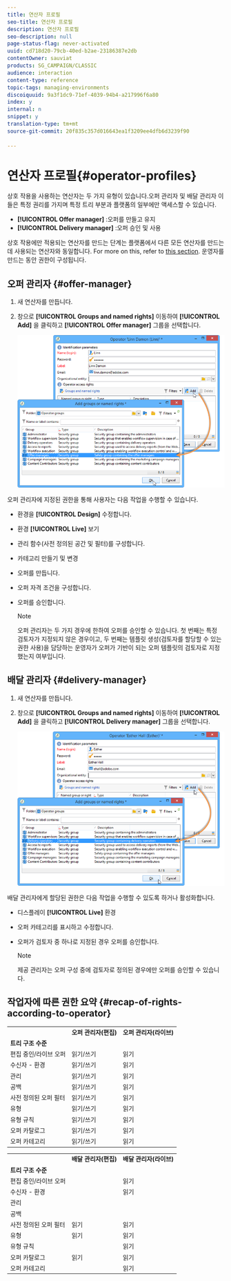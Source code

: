 ```yaml
---
title: 연산자 프로필
seo-title: 연산자 프로필
description: 연산자 프로필
seo-description: null
page-status-flag: never-activated
uuid: cd718d20-79cb-40ed-b2ae-23186387e2db
contentOwner: sauviat
products: SG_CAMPAIGN/CLASSIC
audience: interaction
content-type: reference
topic-tags: managing-environments
discoiquuid: 9a3f1dc9-71ef-4039-94b4-a217996f6a80
index: y
internal: n
snippet: y
translation-type: tm+mt
source-git-commit: 20f835c357d016643ea1f3209ee4dfb6d3239f90

---
```



# 연산자 프로필{#operator-profiles}

상호 작용을 사용하는 연산자는 두 가지 유형이 있습니다.오퍼 관리자 및 배달 관리자 이들은 특정 권리를 가지며 특정 트리 부분과 플랫폼의 일부에만 액세스할 수 있습니다.

* **[!UICONTROL Offer manager]** :오퍼를 만들고 유지
* **[!UICONTROL Delivery manager]** :오퍼 승인 및 사용

상호 작용에만 적용되는 연산자를 만드는 단계는 플랫폼에서 다른 모든 연산자를 만드는 데 사용되는 연산자와 동일합니다. For more on this, refer to [this section](../../platform/using/access-management.md#creating-an-operator). 운영자를 만드는 동안 권한이 구성됩니다.

## 오퍼 관리자 {#offer-manager}

1. 새 연산자를 만듭니다.
1. 창으로 **[!UICONTROL Groups and named rights]** 이동하여 **[!UICONTROL Add]** 을 클릭하고 **[!UICONTROL Offer manager]** 그룹을 선택합니다.

   ![](assets/offer_operators_create_001.png)

오퍼 관리자에 지정된 권한을 통해 사용자는 다음 작업을 수행할 수 있습니다.

* 환경을 **[!UICONTROL Design]** 수정합니다.
* 환경 **[!UICONTROL Live]** 보기
* 관리 함수(사전 정의된 공간 및 필터)를 구성합니다.
* 카테고리 만들기 및 변경
* 오퍼를 만듭니다.
* 오퍼 자격 조건을 구성합니다.
* 오퍼를 승인합니다.

   >[!NOTE]
   >
   >오퍼 관리자는 두 가지 경우에 한하여 오퍼를 승인할 수 있습니다. 첫 번째는 특정 검토자가 지정되지 않은 경우이고, 두 번째는 템플릿 생성(검토자를 할당할 수 있는 권한 사용)을 담당하는 운영자가 오퍼가 기반이 되는 오퍼 템플릿의 검토자로 지정했는지 여부입니다.

## 배달 관리자 {#delivery-manager}

1. 새 연산자를 만듭니다.
1. 창으로 **[!UICONTROL Groups and named rights]** 이동하여 **[!UICONTROL Add]** 을 클릭하고 **[!UICONTROL Delivery manager]** 그룹을 선택합니다.

   ![](assets/offer_operators_create_002.png)

배달 관리자에게 할당된 권한은 다음 작업을 수행할 수 있도록 하거나 활성화합니다.

* 디스플레이 **[!UICONTROL Live]** 환경
* 오퍼 카테고리를 표시하고 수정합니다.
* 오퍼가 검토자 중 하나로 지정된 경우 오퍼를 승인합니다.

   >[!NOTE]
   >
   >제공 관리자는 오퍼 구성 중에 검토자로 정의된 경우에만 오퍼를 승인할 수 있습니다.

## 작업자에 따른 권한 요약 {#recap-of-rights-according-to-operator}

<table> 
 <tbody> 
  <tr> 
   <td> </td> 
   <td> <strong>오퍼 관리자(편집)</strong><br /> </td> 
   <td> <strong>오퍼 관리자(라이브)</strong><br /> </td> 
  </tr> 
  <tr> 
   <td> <strong>트리 구조 수준</strong><br /> </td> 
   <td> </td> 
   <td> </td> 
  </tr> 
  <tr> 
   <td> 편집 중인/라이브 오퍼<br /> </td> 
   <td> 읽기/쓰기<br /> </td> 
   <td> 읽기<br /> </td> 
  </tr> 
  <tr> 
   <td> 수신자 - 환경<br /> </td> 
   <td> 읽기/쓰기<br /> </td> 
   <td> 읽기<br /> </td> 
  </tr> 
  <tr> 
   <td> 관리<br /> </td> 
   <td> 읽기/쓰기<br /> </td> 
   <td> 읽기<br /> </td> 
  </tr> 
  <tr> 
   <td> 공백<br /> </td> 
   <td> 읽기/쓰기<br /> </td> 
   <td> 읽기<br /> </td> 
  </tr> 
  <tr> 
   <td> 사전 정의된 오퍼 필터<br /> </td> 
   <td> 읽기/쓰기<br /> </td> 
   <td> 읽기<br /> </td> 
  </tr> 
  <tr> 
   <td> 유형<br /> </td> 
   <td> 읽기/쓰기<br /> </td> 
   <td> 읽기<br /> </td> 
  </tr> 
  <tr> 
   <td> 유형 규칙<br /> </td> 
   <td> 읽기/쓰기<br /> </td> 
   <td> 읽기<br /> </td> 
  </tr> 
  <tr> 
   <td> 오퍼 카탈로그<br /> </td> 
   <td> 읽기/쓰기<br /> </td> 
   <td> 읽기<br /> </td> 
  </tr> 
  <tr> 
   <td> 오퍼 카테고리<br /> </td> 
   <td> 읽기/쓰기<br /> </td> 
   <td> 읽기<br /> </td> 
  </tr> 
 </tbody> 
</table>

<table> 
 <tbody> 
  <tr> 
   <td> </td> 
   <td> <strong>배달 관리자(편집)</strong><br /> </td> 
   <td> <strong>배달 관리자(라이브)</strong><br /> </td> 
  </tr> 
  <tr> 
   <td> <strong>트리 구조 수준</strong><br /> </td> 
   <td> </td> 
   <td> </td> 
  </tr> 
  <tr> 
   <td> 편집 중인/라이브 오퍼<br /> </td> 
   <td> </td> 
   <td> 읽기<br /> </td> 
  </tr> 
  <tr> 
   <td> 수신자 - 환경<br /> </td> 
   <td> </td> 
   <td> 읽기<br /> </td> 
  </tr> 
  <tr> 
   <td> 관리<br /> </td> 
   <td> </td> 
   <td> </td> 
  </tr> 
  <tr> 
   <td> 공백<br /> </td> 
   <td> </td> 
   <td> </td> 
  </tr> 
  <tr> 
   <td> 사전 정의된 오퍼 필터<br /> </td> 
   <td> 읽기<br /> </td> 
   <td> 읽기<br /> </td> 
  </tr> 
  <tr> 
   <td> 유형<br /> </td> 
   <td> 읽기<br /> </td> 
   <td> 읽기<br /> </td> 
  </tr> 
  <tr> 
   <td> 유형 규칙<br /> </td> 
   <td> </td> 
   <td> 읽기<br /> </td> 
  </tr> 
  <tr> 
   <td> 오퍼 카탈로그<br /> </td> 
   <td> 읽기<br /> </td> 
   <td> 읽기<br /> </td> 
  </tr> 
  <tr> 
   <td> 오퍼 카테고리<br /> </td> 
   <td> </td> 
   <td> 읽기<br /> </td> 
  </tr> 
 </tbody> 
</table>

